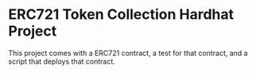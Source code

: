# ERC721 Token Collection Hardhat Project

This project comes with a ERC721 contract, a test for that contract, and a script that deploys that contract.
